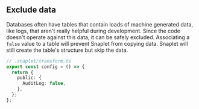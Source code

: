 ## Exclude data

Databases often have tables that contain loads of machine generated data, like logs, that aren't really helpful during development.
Since the code doesn't operate against this data, it can be safely excluded.
Associating a `false` value to a table will prevent Snaplet from copying data.
Snaplet will still create the table's structure but skip the data.

```typescript
// .snaplet/transform.ts
export const config = () => {
  return {
    public: {
      AuditLog: false,
    },
  };
};
```
